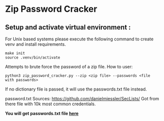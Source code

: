 # Zip Password Cracker

## Setup and activate virtual environment :
For Unix based systems please execute the following command to create venv and install requirements.
```
make init
source .venv/bin/activate
```

Attempts to brute force the password of a zip file.
How to user:
```
python3 zip_password_cracker.py --zip <zip file> --passwords <file with passwords>
```
If no dictionary file is passed, it will use the passwords.txt file instead.

password.txt Sources: https://github.com/danielmiessler/SecLists/
Got from there file with 10k most common credentials.

**You will get passwords.txt file [here](https://gist.github.com/pawangeek/c96476f5d7e874e888748ef73cd1a6f7)**

